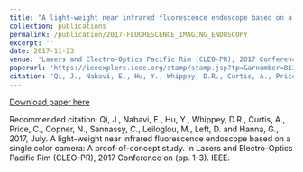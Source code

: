 ```yaml
---
title: "A light-weight near infrared fluorescence endoscope based on a single color camera: A proof-of-concept study"
collection: publications
permalink: /publication/2017-FLUORESCENCE_IMAGING_ENDOSCOPY
excerpt: ''
date: 2017-11-23
venue: 'Lasers and Electro-Optics Pacific Rim (CLEO-PR), 2017 Conference '
paperurl: 'https://ieeexplore.ieee.org/stamp/stamp.jsp?tp=&arnumber=8119082'
citation: 'Qi, J., Nabavi, E., Hu, Y., Whippey, D.R., Curtis, A., Price, C., Copner, N., Sannassy, C., Leiloglou, M., Left, D. and Hanna, G., 2017, July. A light-weight near infrared fluorescence endoscope based on a single color camera: A proof-of-concept study. In Lasers and Electro-Optics Pacific Rim (CLEO-PR), 2017 Conference on (pp. 1-3). IEEE.'
---
```


[Download paper here](https://ieeexplore.ieee.org/stamp/stamp.jsp?tp=&arnumber=8119082)

Recommended citation: Qi, J., Nabavi, E., Hu, Y., Whippey, D.R., Curtis, A., Price, C., Copner, N., Sannassy, C., Leiloglou, M., Left, D. and Hanna, G., 2017, July. A light-weight near infrared fluorescence endoscope based on a single color camera: A proof-of-concept study. In Lasers and Electro-Optics Pacific Rim (CLEO-PR), 2017 Conference on (pp. 1-3). IEEE.
